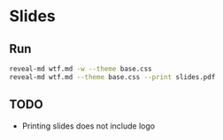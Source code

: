 # Slides

## Run

```bash
reveal-md wtf.md -w --theme base.css
reveal-md wtf.md --theme base.css --print slides.pdf
```

## TODO

- Printing slides does not include logo
